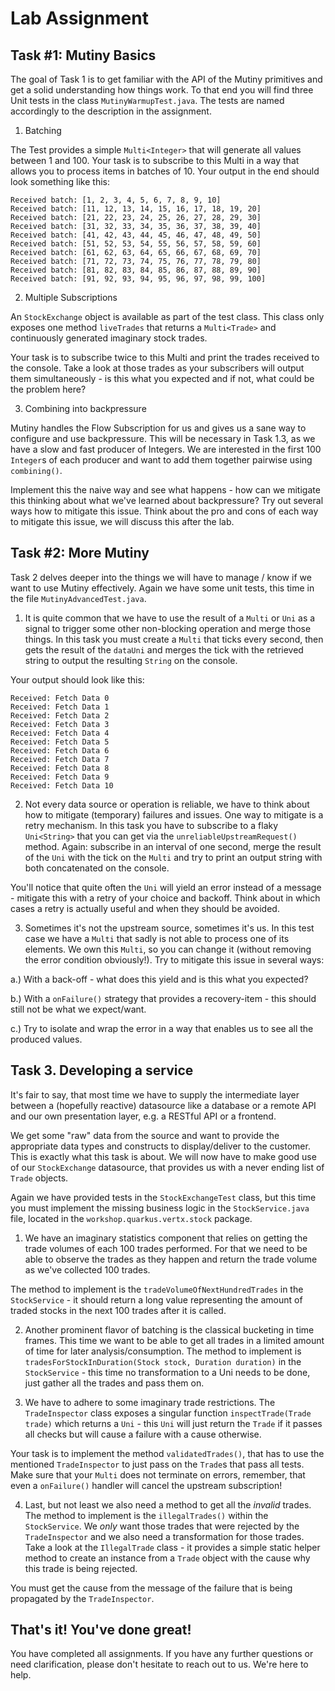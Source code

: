 # Lab Assignment

## Task #1: Mutiny Basics

The goal of Task 1 is to get familiar with the API of the Mutiny primitives and get a solid understanding how things work. To that end you will find three Unit tests in the class `MutinyWarmupTest.java`. The tests are named accordingly to the description in the assignment.

1. Batching

The Test provides a simple `Multi<Integer>` that will generate all values between 1 and 100. Your task is to subscribe to this Multi in a way that allows you to process items in batches of 10. Your output in the end should look something like this:

```
Received batch: [1, 2, 3, 4, 5, 6, 7, 8, 9, 10]
Received batch: [11, 12, 13, 14, 15, 16, 17, 18, 19, 20]
Received batch: [21, 22, 23, 24, 25, 26, 27, 28, 29, 30]
Received batch: [31, 32, 33, 34, 35, 36, 37, 38, 39, 40]
Received batch: [41, 42, 43, 44, 45, 46, 47, 48, 49, 50]
Received batch: [51, 52, 53, 54, 55, 56, 57, 58, 59, 60]
Received batch: [61, 62, 63, 64, 65, 66, 67, 68, 69, 70]
Received batch: [71, 72, 73, 74, 75, 76, 77, 78, 79, 80]
Received batch: [81, 82, 83, 84, 85, 86, 87, 88, 89, 90]
Received batch: [91, 92, 93, 94, 95, 96, 97, 98, 99, 100]
```

2. Multiple Subscriptions

An `StockExchange` object is available as part of the test class. This class only exposes one method `liveTrades` that returns a `Multi<Trade>` and continuously generated imaginary stock trades. 

Your task is to subscribe twice to this Multi and print the trades received to the console. Take a look at those trades as your subscribers will output them simultaneously - is this what you expected and if not, what could be the problem here?

3. Combining into backpressure

Mutiny handles the Flow Subscription for us and gives us a sane way to configure and use backpressure. This will be necessary in Task 1.3, as we have a slow and fast producer of Integers. We are interested in the first 100 `Integer`s of each producer and want to add them together pairwise using `combining()`.

Implement this the naive way and see what happens - how can we mitigate this thinking about what we've learned about backpressure? Try out several ways how to mitigate this issue. Think about the pro and cons of each way to mitigate this issue, we will discuss this after the lab.

## Task #2: More Mutiny

Task 2 delves deeper into the things we will have to manage / know if we want to use Mutiny effectively. Again we have some unit tests, this time in the file `MutinyAdvancedTest.java`.

1. It is quite common that we have to use the result of a `Multi` or `Uni` as a signal to trigger some other non-blocking operation and merge those things. In this task you must create a `Multi` that ticks every second, then gets the result of the `dataUni` and merges the tick with the retrieved string to output the resulting `String` on the console.

Your output should look like this:

```
Received: Fetch Data 0
Received: Fetch Data 1
Received: Fetch Data 2
Received: Fetch Data 3
Received: Fetch Data 4
Received: Fetch Data 5
Received: Fetch Data 6
Received: Fetch Data 7
Received: Fetch Data 8
Received: Fetch Data 9
Received: Fetch Data 10
```

2. Not every data source or operation is reliable, we have to think about how to mitigate (temporary) failures and issues. One way to mitigate is a retry mechanism. In this task you have to subscribe to a flaky `Uni<String>` that you can get via the `unreliableUpstreamRequest()` method. Again: subscribe in an interval of one second, merge the result of the `Uni` with the tick on the `Multi` and try to print an output string with both concatenated on the console.

You'll notice that quite often the `Uni` will yield an error instead of a message - mitigate this with a retry of your choice and backoff. Think about in which cases a retry is actually useful and when they should be avoided.   

3. Sometimes it's not the upstream source, sometimes it's us. In this test case we have a `Multi` that sadly is not able to process one of its elements. We own this `Multi`, so you can change it (without removing the error condition obviously!). Try to mitigate this issue in several ways:

a.) With a back-off - what does this yield and is this what you expected?

b.) With a `onFailure()` strategy that provides a recovery-item - this should still not be what we expect/want.

c.) Try to isolate and wrap the error in a way that enables us to see all the produced values. 

## Task 3. Developing a service

It's fair to say, that most time we have to supply the intermediate layer between a (hopefully reactive) datasource like a database or a remote API and our own presentation layer, e.g. a RESTful API or a frontend.

We get some "raw" data from the source and want to provide the appropriate data types and constructs to display/deliver to the customer. This is exactly what this task is about. We will now have to make good use of our `StockExchange` datasource, that provides us with a never ending list of `Trade` objects.

Again we have provided tests in the `StockExchangeTest` class, but this time you must implement the missing business logic in the `StockService.java` file, located in the `workshop.quarkus.vertx.stock` package.

1. We have an imaginary statistics component that relies on getting the trade volumes of each 100 trades performed. For that we need to be able to observe the trades as they happen and return the trade volume as we've collected 100 trades.

The method to implement is the `tradeVolumeOfNextHundredTrades` in the `StockService` - it should return a long value representing the amount of traded stocks in the next 100 trades after it is called.

2. Another prominent flavor of batching is the classical bucketing in time frames. This time we want to be able to get all trades in a limited amount of time for later analysis/consumption. The method to implement is `tradesForStockInDuration(Stock stock, Duration duration)` in the `StockService` - this time no transformation to a Uni needs to be done, just gather all the trades and pass them on.

3. We have to adhere to some imaginary trade restrictions. The `TradeInspector` class exposes a singular function `inspectTrade(Trade trade)` which returns a `Uni` - this `Uni` will just return the `Trade` if it passes all checks but will cause a failure with a cause otherwise.

Your task is to implement the method `validatedTrades()`, that has to use the mentioned `TradeInspector` to just pass on the `Trade`s that pass all tests. Make sure that your `Multi` does not terminate on errors, remember, that even a `onFailure()` handler will cancel the upstream subscription!

4. Last, but not least we also need a method to get all the _invalid_ trades. The method to implement is the `illegalTrades()` within the `StockService`. We _only_ want those trades that were rejected by the `TradeInspector` and we also need a transformation for those trades. Take a look at the `IllegalTrade` class - it provides a simple static helper method to create an instance from a `Trade` object with the cause why this trade is being rejected. 

You must get the cause from the message of the failure that is being propagated by the `TradeInspector`. 

## That's it! You've done great!

You have completed all assignments. If you have any further questions or need clarification, please don't hesitate to reach out to us. We're here to help.